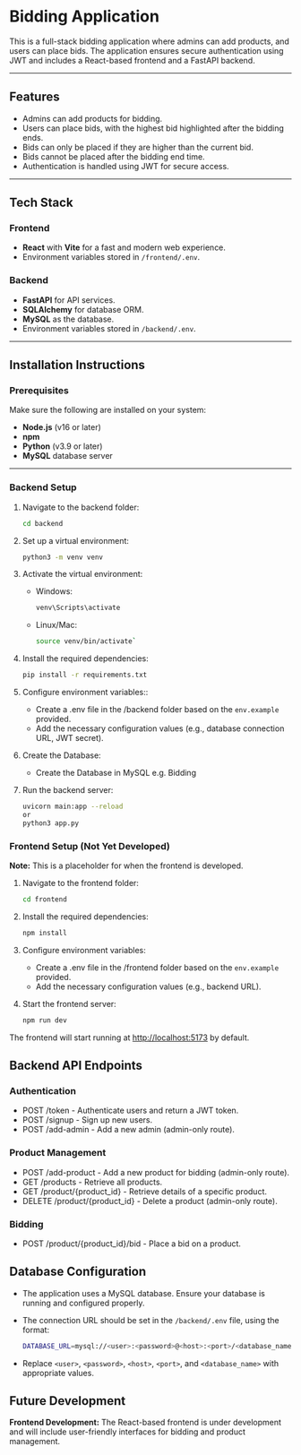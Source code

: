 # Bidding Application

This is a full-stack bidding application where admins can add products, and users can place bids. The application ensures secure authentication using JWT and includes a React-based frontend and a FastAPI backend.

---

## Features

- Admins can add products for bidding.
- Users can place bids, with the highest bid highlighted after the bidding ends.
- Bids can only be placed if they are higher than the current bid.
- Bids cannot be placed after the bidding end time.
- Authentication is handled using JWT for secure access.

---

## Tech Stack

### Frontend

- **React** with **Vite** for a fast and modern web experience.
- Environment variables stored in `/frontend/.env`.

### Backend

- **FastAPI** for API services.
- **SQLAlchemy** for database ORM.
- **MySQL** as the database.
- Environment variables stored in `/backend/.env`.

---

## Installation Instructions

### Prerequisites

Make sure the following are installed on your system:

- **Node.js** (v16 or later)
- **npm**
- **Python** (v3.9 or later)
- **MySQL** database server

---

### Backend Setup

1. Navigate to the backend folder:

   ```bash
   cd backend
   ```

2. Set up a virtual environment:

   ```bash
   python3 -m venv venv
   ```

3. Activate the virtual environment:
    - Windows:

      ```bash
      venv\Scripts\activate
      ```

    - Linux/Mac:

        ```bash
        source venv/bin/activate`
        ```

4. Install the required dependencies:

    ```bash
    pip install -r requirements.txt
    ```

5. Configure environment variables::
    - Create a .env file in the /backend folder based on the `env.example` provided.
    - Add the necessary configuration values (e.g., database connection URL, JWT secret).
6. Create the Database:
    - Create the Database in MySQL e.g. Bidding
7. Run the backend server:

    ```bash
    uvicorn main:app --reload
    or
    python3 app.py
    ```

### Frontend Setup (Not Yet Developed)

**Note:** This is a placeholder for when the frontend is developed.

1. Navigate to the frontend folder:

   ```bash
   cd frontend
   ```

2. Install the required dependencies:

    ```bash
    npm install
    ```

3. Configure environment variables:
    - Create a .env file in the /frontend folder based on the `env.example` provided.
    - Add the necessary configuration values (e.g., backend URL).
4. Start the frontend server:

    ```bash
    npm run dev
    ```

The frontend will start running at <http://localhost:5173> by default.

## Backend API Endpoints

### Authentication

- POST /token - Authenticate users and return a JWT token.
- POST /signup - Sign up new users.
- POST /add-admin - Add a new admin (admin-only route).

### Product Management

- POST /add-product - Add a new product for bidding (admin-only route).
- GET /products - Retrieve all products.
- GET /product/{product_id} - Retrieve details of a specific product.
- DELETE /product/{product_id} - Delete a product (admin-only route).

### Bidding

- POST /product/{product_id}/bid - Place a bid on a product.

## Database Configuration

- The application uses a MySQL database. Ensure your database is running and configured properly.
- The connection URL should be set in the `/backend/.env` file, using the format:

    ```bash
    DATABASE_URL=mysql://<user>:<password>@<host>:<port>/<database_name>
    ```

- Replace `<user>`, `<password>`, `<host>`, `<port>`, and `<database_name>` with appropriate values.

## Future Development

**Frontend Development:** The React-based frontend is under development and will include user-friendly interfaces for bidding and product management.
